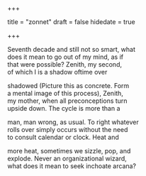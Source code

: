 +++

title = "zonnet"
draft = false
hidedate = true

+++

Seventh decade and still not so smart, what  
does it mean to go out of my mind, as if   
that were possible? Zenith, my second,  
of which I is a shadow oftime over  

shadowed (Picture this as concrete. Form  
a mental image of this process), Zenith,  
my mother, when all preconceptions turn  
upside down. The cycle is more than a  

man, man wrong, as usual. To right whatever  
rolls over simply occurs without the need  
to consult calendar or clock. Heat and  

more heat, sometimes we sizzle, pop, and  
explode. Never an organizational wizard,  
what does it mean to seek inchoate arcana?  

~~~//
